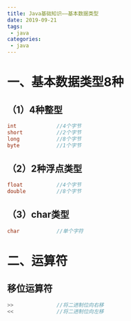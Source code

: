 ```yaml
---
title: Java基础知识——基本数据类型
date: 2019-09-21
tags:
 - java
categories:
 - java
---
```


# 一、基本数据类型8种
## （1）4种整型

```Java
int             //4个字节
short           //2个字节
long            //8个字节
byte            //1个字节
```
## （2）2种浮点类型
```Java
float           //4个字节
double          //8个字节
```
## （3）char类型
```Java
char            //单个字符
```
# 二、运算符
## 移位运算符
```Java
>>              //将二进制位向右移
<<              //将二进制位向左移
```
